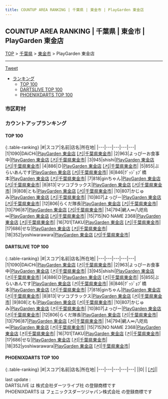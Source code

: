 ```yaml
---
title: COUNTUP AREA RANKING | 千葉県 | 東金市 | PlayGarden 東金店
---
```

## COUNTUP AREA RANKING | 千葉県 | 東金市 | PlayGarden 東金店

[TOP](/darts/rank/) > [千葉県](/darts/rank/千葉県/) > [東金市](/darts/rank/千葉県/東金市/) > PlayGarden 東金店

___

<a href="https://twitter.com/share?ref_src=twsrc%5Etfw" data-text="COUNTUP AREA RANKING | 千葉県東金市PlayGarden 東金店" class="twitter-share-button" data-hashtags="DARTSLIVE,PHOENIXDARTS,darts,ダーツ" data-show-count="false">Tweet</a>

* [ランキング](#カウントアップランキング)
    * [TOP 100](#top-100)
    * [DARTSLIVE TOP 100](#dartslive-top-100)
    * [PHOENIXDARTS TOP 100](#phoenixdarts-top-100)

### 市区町村

<ul>

</ul>

### カウントアップランキング

#### TOP 100



{:.table-ranking}
|#|スコア|名前|店名|所在地|
|---|---|---|---|---|
|1|1090|<span class="rank-name-dl">DAiCHi</span>|<a href="/darts/rank/shops/aa5e762b135dab59790ab824ce8730e5.html">PlayGarden 東金店</a> <a href="https://search.dartslive.com/jp/shop/aa5e762b135dab59790ab824ce8730e5">[↗]</a>|<a href="/darts/rank/千葉県/東金市">千葉県東金市</a>|
|2|963|<span class="rank-name-dl">よっぴーお食事中</span>|<a href="/darts/rank/shops/aa5e762b135dab59790ab824ce8730e5.html">PlayGarden 東金店</a> <a href="https://search.dartslive.com/jp/shop/aa5e762b135dab59790ab824ce8730e5">[↗]</a>|<a href="/darts/rank/千葉県/東金市">千葉県東金市</a>|
|3|945|<span class="rank-name-dl">shishi</span>|<a href="/darts/rank/shops/aa5e762b135dab59790ab824ce8730e5.html">PlayGarden 東金店</a> <a href="https://search.dartslive.com/jp/shop/aa5e762b135dab59790ab824ce8730e5">[↗]</a>|<a href="/darts/rank/千葉県/東金市">千葉県東金市</a>|
|4|886|<span class="rank-name-dl">Ｄ</span>|<a href="/darts/rank/shops/aa5e762b135dab59790ab824ce8730e5.html">PlayGarden 東金店</a> <a href="https://search.dartslive.com/jp/shop/aa5e762b135dab59790ab824ce8730e5">[↗]</a>|<a href="/darts/rank/千葉県/東金市">千葉県東金市</a>|
|5|855|<span class="rank-name-dl">ぶらいあんです</span>|<a href="/darts/rank/shops/aa5e762b135dab59790ab824ce8730e5.html">PlayGarden 東金店</a> <a href="https://search.dartslive.com/jp/shop/aa5e762b135dab59790ab824ce8730e5">[↗]</a>|<a href="/darts/rank/千葉県/東金市">千葉県東金市</a>|
|6|846|<span class="rank-name-dl">ｸﾞｯｼﾞｮﾌﾞ橋本</span>|<a href="/darts/rank/shops/aa5e762b135dab59790ab824ce8730e5.html">PlayGarden 東金店</a> <a href="https://search.dartslive.com/jp/shop/aa5e762b135dab59790ab824ce8730e5">[↗]</a>|<a href="/darts/rank/千葉県/東金市">千葉県東金市</a>|
|7|818|<span class="rank-name-dl">ginちゃん</span>|<a href="/darts/rank/shops/aa5e762b135dab59790ab824ce8730e5.html">PlayGarden 東金店</a> <a href="https://search.dartslive.com/jp/shop/aa5e762b135dab59790ab824ce8730e5">[↗]</a>|<a href="/darts/rank/千葉県/東金市">千葉県東金市</a>|
|8|813|<span class="rank-name-dl">マツコブラックス</span>|<a href="/darts/rank/shops/aa5e762b135dab59790ab824ce8730e5.html">PlayGarden 東金店</a> <a href="https://search.dartslive.com/jp/shop/aa5e762b135dab59790ab824ce8730e5">[↗]</a>|<a href="/darts/rank/千葉県/東金市">千葉県東金市</a>|
|9|808|<span class="rank-name-dl">とも</span>|<a href="/darts/rank/shops/aa5e762b135dab59790ab824ce8730e5.html">PlayGarden 東金店</a> <a href="https://search.dartslive.com/jp/shop/aa5e762b135dab59790ab824ce8730e5">[↗]</a>|<a href="/darts/rank/千葉県/東金市">千葉県東金市</a>|
|10|807|<span class="rank-name-dl">かじゅみ</span>|<a href="/darts/rank/shops/aa5e762b135dab59790ab824ce8730e5.html">PlayGarden 東金店</a> <a href="https://search.dartslive.com/jp/shop/aa5e762b135dab59790ab824ce8730e5">[↗]</a>|<a href="/darts/rank/千葉県/東金市">千葉県東金市</a>|
|10|807|<span class="rank-name-dl">よっぴー</span>|<a href="/darts/rank/shops/aa5e762b135dab59790ab824ce8730e5.html">PlayGarden 東金店</a> <a href="https://search.dartslive.com/jp/shop/aa5e762b135dab59790ab824ce8730e5">[↗]</a>|<a href="/darts/rank/千葉県/東金市">千葉県東金市</a>|
|12|806|<span class="rank-name-dl">らくだ隊長</span>|<a href="/darts/rank/shops/aa5e762b135dab59790ab824ce8730e5.html">PlayGarden 東金店</a> <a href="https://search.dartslive.com/jp/shop/aa5e762b135dab59790ab824ce8730e5">[↗]</a>|<a href="/darts/rank/千葉県/東金市">千葉県東金市</a>|
|13|796|<span class="rank-name-dl">87</span>|<a href="/darts/rank/shops/aa5e762b135dab59790ab824ce8730e5.html">PlayGarden 東金店</a> <a href="https://search.dartslive.com/jp/shop/aa5e762b135dab59790ab824ce8730e5">[↗]</a>|<a href="/darts/rank/千葉県/東金市">千葉県東金市</a>|
|14|794|<span class="rank-name-dl">網人∞八咫烏∞</span>|<a href="/darts/rank/shops/aa5e762b135dab59790ab824ce8730e5.html">PlayGarden 東金店</a> <a href="https://search.dartslive.com/jp/shop/aa5e762b135dab59790ab824ce8730e5">[↗]</a>|<a href="/darts/rank/千葉県/東金市">千葉県東金市</a>|
|15|715|<span class="rank-name-dl">NO NAME 2368</span>|<a href="/darts/rank/shops/aa5e762b135dab59790ab824ce8730e5.html">PlayGarden 東金店</a> <a href="https://search.dartslive.com/jp/shop/aa5e762b135dab59790ab824ce8730e5">[↗]</a>|<a href="/darts/rank/千葉県/東金市">千葉県東金市</a>|
|16|701|<span class="rank-name-dl">TAKU</span>|<a href="/darts/rank/shops/aa5e762b135dab59790ab824ce8730e5.html">PlayGarden 東金店</a> <a href="https://search.dartslive.com/jp/shop/aa5e762b135dab59790ab824ce8730e5">[↗]</a>|<a href="/darts/rank/千葉県/東金市">千葉県東金市</a>|
|17|686|<span class="rank-name-dl">せな</span>|<a href="/darts/rank/shops/aa5e762b135dab59790ab824ce8730e5.html">PlayGarden 東金店</a> <a href="https://search.dartslive.com/jp/shop/aa5e762b135dab59790ab824ce8730e5">[↗]</a>|<a href="/darts/rank/千葉県/東金市">千葉県東金市</a>|
|18|352|<span class="rank-name-dl">yoshiwarawara</span>|<a href="/darts/rank/shops/aa5e762b135dab59790ab824ce8730e5.html">PlayGarden 東金店</a> <a href="https://search.dartslive.com/jp/shop/aa5e762b135dab59790ab824ce8730e5">[↗]</a>|<a href="/darts/rank/千葉県/東金市">千葉県東金市</a>|


#### DARTSLIVE TOP 100



{:.table-ranking}
|#|スコア|名前|店名|所在地|
|---|---|---|---|---|
|1|1090|<span class="rank-name-dl">DAiCHi</span>|<a href="/darts/rank/shops/aa5e762b135dab59790ab824ce8730e5.html">PlayGarden 東金店</a> <a href="https://search.dartslive.com/jp/shop/aa5e762b135dab59790ab824ce8730e5">[↗]</a>|<a href="/darts/rank/千葉県/東金市">千葉県東金市</a>|
|2|963|<span class="rank-name-dl">よっぴーお食事中</span>|<a href="/darts/rank/shops/aa5e762b135dab59790ab824ce8730e5.html">PlayGarden 東金店</a> <a href="https://search.dartslive.com/jp/shop/aa5e762b135dab59790ab824ce8730e5">[↗]</a>|<a href="/darts/rank/千葉県/東金市">千葉県東金市</a>|
|3|945|<span class="rank-name-dl">shishi</span>|<a href="/darts/rank/shops/aa5e762b135dab59790ab824ce8730e5.html">PlayGarden 東金店</a> <a href="https://search.dartslive.com/jp/shop/aa5e762b135dab59790ab824ce8730e5">[↗]</a>|<a href="/darts/rank/千葉県/東金市">千葉県東金市</a>|
|4|886|<span class="rank-name-dl">Ｄ</span>|<a href="/darts/rank/shops/aa5e762b135dab59790ab824ce8730e5.html">PlayGarden 東金店</a> <a href="https://search.dartslive.com/jp/shop/aa5e762b135dab59790ab824ce8730e5">[↗]</a>|<a href="/darts/rank/千葉県/東金市">千葉県東金市</a>|
|5|855|<span class="rank-name-dl">ぶらいあんです</span>|<a href="/darts/rank/shops/aa5e762b135dab59790ab824ce8730e5.html">PlayGarden 東金店</a> <a href="https://search.dartslive.com/jp/shop/aa5e762b135dab59790ab824ce8730e5">[↗]</a>|<a href="/darts/rank/千葉県/東金市">千葉県東金市</a>|
|6|846|<span class="rank-name-dl">ｸﾞｯｼﾞｮﾌﾞ橋本</span>|<a href="/darts/rank/shops/aa5e762b135dab59790ab824ce8730e5.html">PlayGarden 東金店</a> <a href="https://search.dartslive.com/jp/shop/aa5e762b135dab59790ab824ce8730e5">[↗]</a>|<a href="/darts/rank/千葉県/東金市">千葉県東金市</a>|
|7|818|<span class="rank-name-dl">ginちゃん</span>|<a href="/darts/rank/shops/aa5e762b135dab59790ab824ce8730e5.html">PlayGarden 東金店</a> <a href="https://search.dartslive.com/jp/shop/aa5e762b135dab59790ab824ce8730e5">[↗]</a>|<a href="/darts/rank/千葉県/東金市">千葉県東金市</a>|
|8|813|<span class="rank-name-dl">マツコブラックス</span>|<a href="/darts/rank/shops/aa5e762b135dab59790ab824ce8730e5.html">PlayGarden 東金店</a> <a href="https://search.dartslive.com/jp/shop/aa5e762b135dab59790ab824ce8730e5">[↗]</a>|<a href="/darts/rank/千葉県/東金市">千葉県東金市</a>|
|9|808|<span class="rank-name-dl">とも</span>|<a href="/darts/rank/shops/aa5e762b135dab59790ab824ce8730e5.html">PlayGarden 東金店</a> <a href="https://search.dartslive.com/jp/shop/aa5e762b135dab59790ab824ce8730e5">[↗]</a>|<a href="/darts/rank/千葉県/東金市">千葉県東金市</a>|
|10|807|<span class="rank-name-dl">かじゅみ</span>|<a href="/darts/rank/shops/aa5e762b135dab59790ab824ce8730e5.html">PlayGarden 東金店</a> <a href="https://search.dartslive.com/jp/shop/aa5e762b135dab59790ab824ce8730e5">[↗]</a>|<a href="/darts/rank/千葉県/東金市">千葉県東金市</a>|
|10|807|<span class="rank-name-dl">よっぴー</span>|<a href="/darts/rank/shops/aa5e762b135dab59790ab824ce8730e5.html">PlayGarden 東金店</a> <a href="https://search.dartslive.com/jp/shop/aa5e762b135dab59790ab824ce8730e5">[↗]</a>|<a href="/darts/rank/千葉県/東金市">千葉県東金市</a>|
|12|806|<span class="rank-name-dl">らくだ隊長</span>|<a href="/darts/rank/shops/aa5e762b135dab59790ab824ce8730e5.html">PlayGarden 東金店</a> <a href="https://search.dartslive.com/jp/shop/aa5e762b135dab59790ab824ce8730e5">[↗]</a>|<a href="/darts/rank/千葉県/東金市">千葉県東金市</a>|
|13|796|<span class="rank-name-dl">87</span>|<a href="/darts/rank/shops/aa5e762b135dab59790ab824ce8730e5.html">PlayGarden 東金店</a> <a href="https://search.dartslive.com/jp/shop/aa5e762b135dab59790ab824ce8730e5">[↗]</a>|<a href="/darts/rank/千葉県/東金市">千葉県東金市</a>|
|14|794|<span class="rank-name-dl">網人∞八咫烏∞</span>|<a href="/darts/rank/shops/aa5e762b135dab59790ab824ce8730e5.html">PlayGarden 東金店</a> <a href="https://search.dartslive.com/jp/shop/aa5e762b135dab59790ab824ce8730e5">[↗]</a>|<a href="/darts/rank/千葉県/東金市">千葉県東金市</a>|
|15|715|<span class="rank-name-dl">NO NAME 2368</span>|<a href="/darts/rank/shops/aa5e762b135dab59790ab824ce8730e5.html">PlayGarden 東金店</a> <a href="https://search.dartslive.com/jp/shop/aa5e762b135dab59790ab824ce8730e5">[↗]</a>|<a href="/darts/rank/千葉県/東金市">千葉県東金市</a>|
|16|701|<span class="rank-name-dl">TAKU</span>|<a href="/darts/rank/shops/aa5e762b135dab59790ab824ce8730e5.html">PlayGarden 東金店</a> <a href="https://search.dartslive.com/jp/shop/aa5e762b135dab59790ab824ce8730e5">[↗]</a>|<a href="/darts/rank/千葉県/東金市">千葉県東金市</a>|
|17|686|<span class="rank-name-dl">せな</span>|<a href="/darts/rank/shops/aa5e762b135dab59790ab824ce8730e5.html">PlayGarden 東金店</a> <a href="https://search.dartslive.com/jp/shop/aa5e762b135dab59790ab824ce8730e5">[↗]</a>|<a href="/darts/rank/千葉県/東金市">千葉県東金市</a>|
|18|352|<span class="rank-name-dl">yoshiwarawara</span>|<a href="/darts/rank/shops/aa5e762b135dab59790ab824ce8730e5.html">PlayGarden 東金店</a> <a href="https://search.dartslive.com/jp/shop/aa5e762b135dab59790ab824ce8730e5">[↗]</a>|<a href="/darts/rank/千葉県/東金市">千葉県東金市</a>|


#### PHOENIXDARTS TOP 100



{:.table-ranking}
|#|スコア|名前|店名|所在地|
|---|---|---|---|---|
||0|<span class="rank-name-dl"> </span>|<a href="/darts/rank/shops/.html"></a> <a href="">[↗]</a>|<a href="/darts/rank//"></a>|


<div class="footer border-top border-gray-light mt-5 pt-3 text-right text-gray">
    last update : <span style="font-weight: italic" id="foot_last_modified"></span><br />
    DARTSLIVE は 株式会社ダーツライブ社 の登録商標です<br />
    PHOENIXDARTS は フェニックスダーツジャパン株式会社 の登録商標です<br />
</div>

<script src="https://cdnjs.cloudflare.com/ajax/libs/jquery.tablesorter/2.31.3/js/jquery.tablesorter.min.js" integrity="sha512-qzgd5cYSZcosqpzpn7zF2ZId8f/8CHmFKZ8j7mU4OUXTNRd5g+ZHBPsgKEwoqxCtdQvExE5LprwwPAgoicguNg==" crossorigin="anonymous" referrerpolicy="no-referrer"></script>
<link rel="stylesheet" href="https://cdnjs.cloudflare.com/ajax/libs/jquery.tablesorter/2.31.3/css/theme.default.min.css" integrity="sha512-wghhOJkjQX0Lh3NSWvNKeZ0ZpNn+SPVXX1Qyc9OCaogADktxrBiBdKGDoqVUOyhStvMBmJQ8ZdMHiR3wuEq8+w==" crossorigin="anonymous" referrerpolicy="no-referrer" />
<script>
$(function() {
    $(".table-ranking").tablesorter({sortList:[[0, 0]]});
    $("#foot_last_modified").text(formatDate(new Date(document.lastModified), 'yyyy-MM-dd HH:mm:ss'));
});
</script>

<script async src="https://platform.twitter.com/widgets.js" charset="utf-8"></script>
